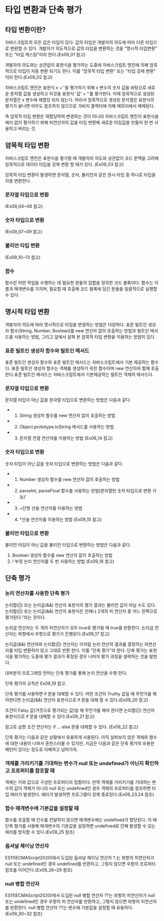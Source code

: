 # 타입 변환과 단축 평가

## 타입 변환이란?

자바스크립트의 모든 값은 타입이 있다. 값의 타입은 개발자의 의도에 따라 다른 타입으로 변환할 수 있다.
개발자가 의도적으로 값의 타입을 변환하는 것을 "명시적 타입변환" 또는 "타입 캐스팅"이라 한다.(Ex09_01 참고)

개발자의 의도와는 상관없이 표현식을 평가하는 도중에 자바스크립트 엔진에 의해 암묵적으로 타입이 자동 변환 되기도 한다. 이를 "암묵적 타입 변환" 또는 "타입 강제 변환" 이라 한다.(Ex09_02 참고)

자바스크립트 엔진은 표현식 x +''을 평가하기 위해 x 변수의 숫자 값을 바탕으로 새로운 문자열 값을 생성하고 이것을 표현식 '값' + ''를 평가한다. 이때 암묵적으로 생성된 문자열은 x 변수에 재할당 되지 않는다.
따라서 암묵적으로 생성된 문자열은 표현식의 평가가 끝나면 아무도 참조하지 않으므로 가비지 콜렉터에 의해 메모리에서 해제된다.

즉 암묵적 타입 변환은 재할당하여 변경하는 것이 아니라 자바스크립트 엔진이 표현식을 에러 없이 평가하기 위해 피연산자의 값을 타입 변환해 새로운 타입값을 만들어 한 번 사용하고 버리는 것.

## 암묵적 타입 변환

자바스크립트 엔진은 표현식을 평가할 때 개발자의 의도와 상관없이 코드 문맥을 고려해 암묵적으로 데이터 타입을 강제 변환 할 때가 있다. (Ex09_03 참고)

암묵적 타입 변환이 발생하면 문자열, 숫자, 불리언과 같은 원시 타입 중 하나로 타입을 자동 변환한다.

### 문자열 타입으로 변환

(Ex09_04~06 참고)

### 숫자 타입으로 변환

(Ex09_07~09 참고)

### 불리언 타입 변환

(Ex09_10~13 참고)

### 함수

함수란 어떤 작업을 수행하는 데 필요한 문들의 집합을 정의한 코드 블록이다. 함수는 이름과 매개변수를 가지며, 필요할 때 호출해 코드 블록에 담긴 문들을 일괄적으로 실행할 수 있다.


## 명시적 타입 변환

개발자의 의도에 따라 명시적으로 타입을 변경하는 방법은 다양하다. 표준 빌트인 생성자 함수(String, Number, Boolean)를 new 연산자 없이 호출하는 방법과 빌트인 메서드를 사용하는 방법, 그리고 앞에서 살펴 본 암묵적 타입 변환을 이용하는 방법이 있다.

### 표준 빌트인 생성자 함수와 빌트인 메서드

표준 빌트인 생성자 함수와 표준 빌트인 메서드는 자바스크립트에서 기본 제공하는 함수다. 표준 빌트인 생성자 함수는 객체를 생성하기 위한 함수이며 new 연산자와 함께 호출한다.표준 빌트인 메서드는 자바스크립트에서 기본제공하는 빌트인 객체의 메서드다.

### 문자열 타입으로 변환

문자열 타입이 아닌 값을 문자열 타입으로 변환하는 방법은 다음과 같다.

- 1. String 생성자 함수를 new 연산자 없이 호출하는 방법
- 2. Object.prototype.toString 메서드를 사용하는 방법
- 3. 문자열 연결 연산자를 이용하는 방법
(Ex09_14 참고)

### 숫자 타입으로 변환

숫자 타입이 아닌 값을 숫자 타입으로 변환하는 방법은 다음과 같다.

- 1. Number 생성자 함수를 new 연산자 없이 호출하는 방법
- 2. parseInt, parseFloat 함수를 사용하는 방법(문자열만 숫자 타입으로 변환 가능)'
- 3. +단항 산술 연산자를 이용하는 방법
- 4. *산술 연산자를 이용하는 방법
(Ex09_15 참고)

### 불리언 타입으로 변환

불리언 타입이 아닌 값을 불리언 타입으로 변환하는 방법은 다음과 같다.

1. Boolean 생성자 함수를 new 연산자 없이 호출하는 방법
2. ! 부정 논리 연산자를 두 번 사용하는 방법
(Ex09_16 참고)

## 단축 평가

### 논리 연산자를 사용한 단축 평가

논리합(||) 또는 논리곱(&&) 연산자 표현식의 평가 결과는 불리언 값이 아닐 수도 있다.
논리합(||) 또는 논리곱(&&) 연산자 표현식은 언제나 2개의 피 연산자 중 어느 한쪽으로 평가된다."라는 것이다.

논리곱 연산자는 두 개의 피연산자가 모두 true로 평가될 때 true를 반환한다. 논리곱 연산자는 좌항에서 우항으로 평가가 진행된다.(Ex09_17 참고)

논리곱(&&) 연산자와 논리합(||) 연산자는 이처럼 논리 연산의 결과를 결정하는 피연산자를 타입 변환하지 않고 그대로 반환 한다.
이를 "단축 평가"라 한다. 단축 평가는 표현식을 평가하는 도중에 평가 결과가 확정된 경우 나머지 평가 과정을 생략하는 것을 말한다.

대부분의 프로그래밍 언어는 단축 평가를 통해 논리 연산을 수행 한다. 

단축 평가의 규칙은 Ex09_19 참고.

단축 평가를 사용하면 if 문을 대체할 수 있다. 어떤 조건이 Truthy 값일 때 무언가를 해야한다면 논리곱(&&) 연산자 표현식으로 if 문을 대체 할 수 있다.(Ex09_20 참고)

조건이 Falsy 값(거짓으로 평가되는 값)일 때 무언가를 해야 한다면 논리합(||) 연산자 표현식으로 if 문을 대체할 수 있다.(Ex09_21 참고)

참고로 삼항 조건 연산자는 if ... else 문을 대체할 수 있다. (Ex09_22 참고)

단축 평가는 다음과 같은 상황에서 유용하게 사용된다. 아직 살펴보지 않은 객체와 함수에 대한 내용이 나와서 혼란스러울 수 있지만, 지금은 다음과 같은 단축 평가의 유용한 패턴이 있다는 정도로 이해하고 넘어가자.

### 객체를 가리키기를 기대하는 변수가 null 또는 undefined가 아닌지 확인하고 프로퍼티를 참조할 때

객체는 키와 값으로 구성된 프로퍼티의 집합이다. 만약 객체를 가리키기를 기대하는 변수의 값이 객체가 아니라 null 또는 undefined인 경우 객체의 프로퍼티를 참조하면 타입 에러가 발생한다. 에러가 발생하면 프로그램이 강제 종료된다.(Ex09_23,24 참조) 

### 함수 매개변수에 기본값을 설정할 때

함수를 호출할 때 인수를 전달하지 않으면 매개변수에는 undefined가 할당된다. 이 때 단축 평가를 사용해 매개변수의 기본값을 설정하면 undefined로 인해 발생할 수 있는 에러를 방지할 수 있다.(Ex09_25 참조)

### 옵셔널 체이닝 연산자

ES11(ECMAScript2020)에서 도입된 옵셔널 체이닝 연산자 ?.는 좌항의 피연산자가 null 또는 undefined인 경우 undefined를 반환하고, 그렇지 않으면 우항의 프로퍼티 참조를 이어간다.(Ex09_26~29 참조)

### null 병합 연산자

ES11(ECMAScript2020)에서 도입된 null 병합 연산자 ??는 좌항의 피연산자가 null 또는 undefined인 경우 우항의 피 연산자를 반환하고, 그렇지 않으면 좌항의 피연산자를 반환한다.
null 병합 연산자 ??는 변수에 기본값을 설정할 때 유용하다. (Ex09_30~32 참조)

